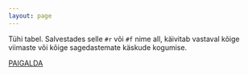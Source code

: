 ```yaml
---
layout: page
---
```


Tühi tabel. Salvestades selle `#r` või `#f` nime all, käivitab vastaval kõige viimaste või kõige sagedastemate käskude kogumise.

[PAIGALDA](k6://IyBFbXB0eSB0YWJsZQ==)
